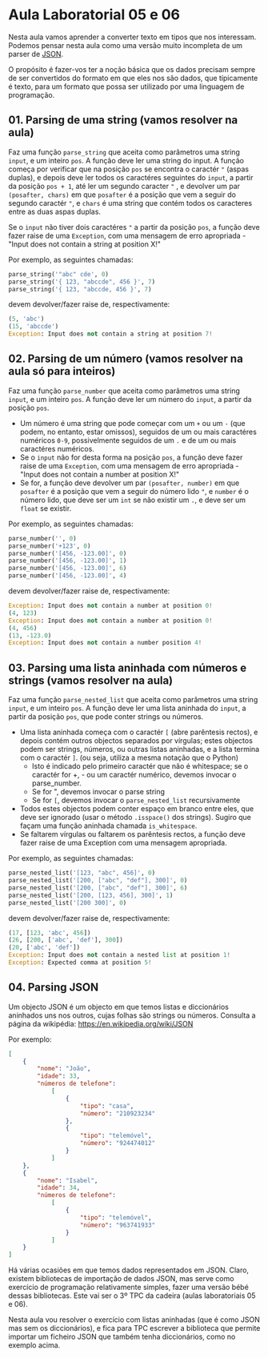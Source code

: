 # Aula Laboratorial 05 e 06

Nesta aula vamos aprender a converter texto em tipos que nos interessam. Podemos pensar nesta aula como uma versão muito incompleta de um parser de [JSON](https://en.wikipedia.org/wiki/JSON).

O propósito é fazer-vos ter a noção básica que os dados precisam sempre de ser convertidos do formato em que eles nos são dados, que típicamente é texto, para um formato que possa ser utilizado por uma linguagem de programação.

## 01. Parsing de uma string (vamos resolver na aula)

Faz uma função `parse_string` que aceita como parâmetros uma string `input`, e um inteiro `pos`. A função deve ler uma string do input. A função começa por verificar que na posição `pos` se encontra o caractér `"` (aspas duplas), e depois deve ler todos os caractéres seguintes do `input`, a partir da posição `pos + 1`, até ler um segundo caracter `"` , e devolver um par `(posafter, chars)` em que `posafter` é a posição que vem a seguir do segundo caractér `"`, e `chars` é uma string que contém todos os caracteres entre as duas aspas duplas.

Se o `input` não tiver dois caractéres `"` a partir da posição `pos`, a função deve fazer raise de uma `Exception`, com uma mensagem de erro apropriada - "Input does not contain a string at position X!"

Por exemplo, as seguintes chamadas:

```python
parse_string('"abc" cde', 0)
parse_string('{ 123, "abccde", 456 }', 7)
parse_string('{ 123, "abccde, 456 }', 7)
```

devem devolver/fazer raise de, respectivamente:

```python
(5, 'abc')
(15, 'abccde')
Exception: Input does not contain a string at position 7!
```

## 02. Parsing de um número (vamos resolver na aula só para inteiros)

Faz uma função `parse_number` que aceita como parâmetros uma string `input`, e um inteiro `pos`. A função deve ler um número do `input`, a partir da posição `pos`. 

* Um número é uma string que pode começar com um `+` ou um `-` (que podem, no entanto, estar omissos), seguidos de um ou mais caractéres numéricos `0-9`, possivelmente seguidos de um `.` e de um ou mais caractéres numéricos.
* Se o `input` não for desta forma na posição `pos`, a função deve fazer raise de uma `Exception`, com uma mensagem de erro apropriada - "Input does not contain a number at position X!"
* Se for, a função deve devolver um par `(posafter, number)` em que `posafter` é a posição que vem a seguir do número lido `"`, e `number` é o número lido, que deve ser um `int` se não existir um `.`, e deve ser um `float` se existir.

Por exemplo, as seguintes chamadas:

```python
parse_number('', 0)
parse_number('+123', 0)
parse_number('[456, -123.00]', 0)
parse_number('[456, -123.00]', 1)
parse_number('[456, -123.00]', 6)
parse_number('[456, -123.00]', 4)
```

devem devolver/fazer raise de, respectivamente:

```python
Exception: Input does not contain a number at position 0!
(4, 123)
Exception: Input does not contain a number at position 0!
(4, 456)
(13, -123.0)
Exception: Input does not contain a number position 4!
```

## 03. Parsing uma lista aninhada com números e strings (vamos resolver na aula)

Faz uma função `parse_nested_list` que aceita como parâmetros uma string `input`, e um inteiro `pos`. A função deve ler uma lista aninhada do `input`, a partir da posição `pos`, que pode conter strings ou números. 

* Uma lista aninhada começa com o caractér `[` (abre parêntesis rectos), e depois contém outros objectos separados por vírgulas; estes objectos podem ser strings, números, ou outras listas aninhadas, e a lista termina com o caractér `]`. (ou seja, utiliza a mesma notação que o Python)
  * Isto é indicado pelo primeiro caractér que não é whitespace; se o caractér for +, - ou um caractér numérico, devemos invocar o parse_number.
  * Se for ", devemos invocar o parse string
  * Se for `[`, devemos invocar o `parse_nested_list` recursivamente
* Todos estes objectos podem conter espaço em branco entre eles, que deve ser ignorado (usar o método `.isspace()` dos strings). Sugiro que façam uma função aninhada chamada `is_whitespace`.
* Se faltarem vírgulas ou faltarem os parêntesis rectos, a função deve fazer raise de uma Exception com uma mensagem apropriada.

Por exemplo, as seguintes chamadas:

```python
parse_nested_list('[123, "abc", 456]', 0)
parse_nested_list('[200, ["abc", "def"], 300]', 0)
parse_nested_list('[200, ["abc", "def"], 300]', 6)
parse_nested_list('[200, [123, 456], 300]', 1)
parse_nested_list('[200 300]', 0)
```

devem devolver/fazer raise de, respectivamente:

```python
(17, [123, 'abc', 456])
(26, [200, ['abc', 'def'], 300])
(20, ['abc', 'def'])
Exception: Input does not contain a nested list at position 1!
Exception: Expected comma at position 5!
```

## 04. Parsing JSON

Um objecto JSON é um objecto em que temos listas e diccionários aninhados uns nos outros, cujas folhas são strings ou números. Consulta a página da wikipédia: https://en.wikipedia.org/wiki/JSON

Por exemplo:

```json
[
    { 
        "nome": "João",
        "idade": 33,
        "números de telefone":
            [
                {
                    "tipo": "casa",
                    "número": "210923234"
                },
                {
                    "tipo": "telemóvel",
                    "número": "924474012"
                }
            ]
    },
    { 
        "nome": "Isabel",
        "idade": 34,
        "números de telefone":
            [
                {
                    "tipo": "telemóvel",
                    "número": "963741933"
                }
            ]
    }
]
```

Há várias ocasiões em que temos dados representados em JSON. Claro, existem bibliotecas de importação de dados JSON, mas serve como exercício de programação relativamente simples, fazer uma versão bébé dessas bibliotecas. Este vai ser o 3º TPC da cadeira (aulas laboratoriais 05 e 06).

Nesta aula vou resolver o exercício com listas aninhadas (que é como JSON mas sem os diccionários), e fica para TPC escrever a biblioteca que permite importar um ficheiro JSON que também tenha diccionários, como no exemplo acima.